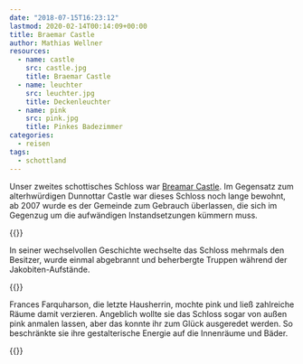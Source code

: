 ```yaml
---
date: "2018-07-15T16:23:12"
lastmod: 2020-02-14T00:14:09+00:00
title: Braemar Castle
author: Mathias Wellner
resources:
  - name: castle
    src: castle.jpg
    title: Braemar Castle
  - name: leuchter
    src: leuchter.jpg
    title: Deckenleuchter
  - name: pink
    src: pink.jpg
    title: Pinkes Badezimmer
categories:
  - reisen
tags:
  - schottland
---
```

Unser zweites schottisches Schloss war [Breamar Castle](http://www.braemarcastle.co.uk/). Im Gegensatz zum alterhwürdigen Dunnottar Castle war dieses Schloss noch lange bewohnt, ab 2007 wurde es der Gemeinde zum Gebrauch überlassen, die sich im Gegenzug um die aufwändigen Instandsetzungen kümmern muss. 
<!--more-->

{{<responsive-image name="castle">}}

In seiner wechselvollen Geschichte wechselte das Schloss mehrmals den Besitzer, wurde einmal abgebrannt und beherbergte Truppen während der Jakobiten-Aufstände. 

{{<responsive-image name="leuchter">}}

Frances Farquharson, die letzte Hausherrin, mochte pink und ließ zahlreiche Räume damit verzieren. Angeblich wollte sie das Schloss sogar von außen pink anmalen lassen, aber das konnte ihr zum Glück ausgeredet werden. So beschränkte sie ihre gestalterische Energie auf die Innenräume und Bäder. 

{{<responsive-image name="pink">}}


